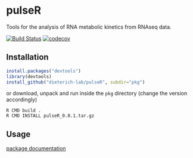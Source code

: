 # pulseR 


Tools for the analysis of RNA metabolic kinetics from RNAseq data.

[![Build Status](https://travis-ci.org/dieterich-lab/pulseR.svg?branch=master)](https://travis-ci.org/dieterich-lab/pulseR)
[![codecov](https://codecov.io/gh/dieterich-lab/pulseR/branch/master/graph/badge.svg)](https://codecov.io/gh/dieterich-lab/pulseR)

## Installation
```r
install.packages("devtools")
library(devtools)
install_github("dieterich-lab/pulseR", subdir="pkg")
```

or download, unpack and run inside the `pkg` directory
(change the version accordingly)

```shell
R CMD build .
R CMD INSTALL pulseR_0.0.1.tar.gz
```

## Usage
[package documentation](https://dieterich-lab.github.io/pulseR/)